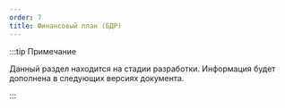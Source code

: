 ```yaml
---
order: 7
title: Финансовый план (БДР)
---
```


:::tip Примечание

Данный раздел находится на стадии разработки. Информация будет дополнена в следующих версиях документа.

:::


